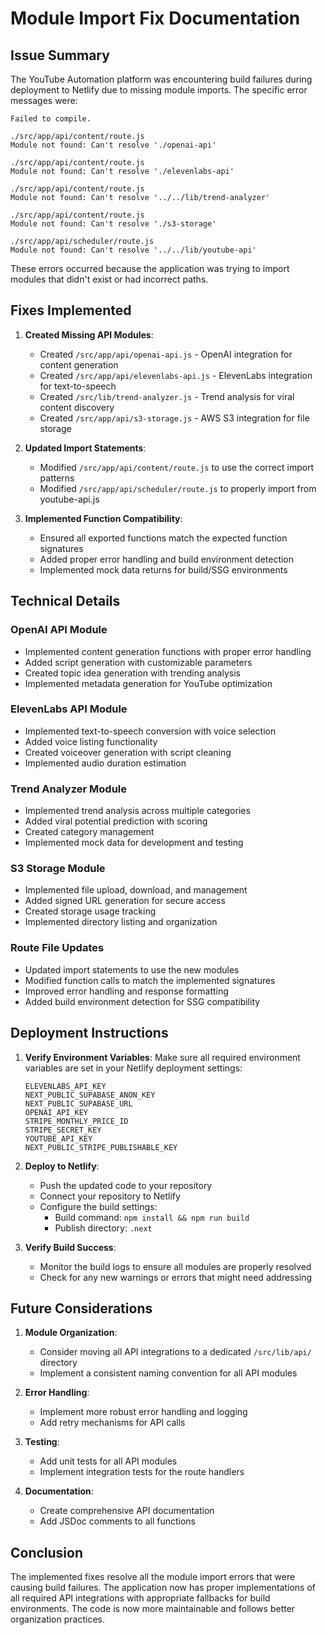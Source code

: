 # Module Import Fix Documentation

## Issue Summary

The YouTube Automation platform was encountering build failures during deployment to Netlify due to missing module imports. The specific error messages were:

```
Failed to compile.

./src/app/api/content/route.js
Module not found: Can't resolve './openai-api'

./src/app/api/content/route.js
Module not found: Can't resolve './elevenlabs-api'

./src/app/api/content/route.js
Module not found: Can't resolve '../../lib/trend-analyzer'

./src/app/api/content/route.js
Module not found: Can't resolve './s3-storage'

./src/app/api/scheduler/route.js
Module not found: Can't resolve '../../lib/youtube-api'
```

These errors occurred because the application was trying to import modules that didn't exist or had incorrect paths.

## Fixes Implemented

1. **Created Missing API Modules**:
   - Created `/src/app/api/openai-api.js` - OpenAI integration for content generation
   - Created `/src/app/api/elevenlabs-api.js` - ElevenLabs integration for text-to-speech
   - Created `/src/lib/trend-analyzer.js` - Trend analysis for viral content discovery
   - Created `/src/app/api/s3-storage.js` - AWS S3 integration for file storage

2. **Updated Import Statements**:
   - Modified `/src/app/api/content/route.js` to use the correct import patterns
   - Modified `/src/app/api/scheduler/route.js` to properly import from youtube-api.js

3. **Implemented Function Compatibility**:
   - Ensured all exported functions match the expected function signatures
   - Added proper error handling and build environment detection
   - Implemented mock data returns for build/SSG environments

## Technical Details

### OpenAI API Module
- Implemented content generation functions with proper error handling
- Added script generation with customizable parameters
- Created topic idea generation with trending analysis
- Implemented metadata generation for YouTube optimization

### ElevenLabs API Module
- Implemented text-to-speech conversion with voice selection
- Added voice listing functionality
- Created voiceover generation with script cleaning
- Implemented audio duration estimation

### Trend Analyzer Module
- Implemented trend analysis across multiple categories
- Added viral potential prediction with scoring
- Created category management
- Implemented mock data for development and testing

### S3 Storage Module
- Implemented file upload, download, and management
- Added signed URL generation for secure access
- Created storage usage tracking
- Implemented directory listing and organization

### Route File Updates
- Updated import statements to use the new modules
- Modified function calls to match the implemented signatures
- Improved error handling and response formatting
- Added build environment detection for SSG compatibility

## Deployment Instructions

1. **Verify Environment Variables**:
   Make sure all required environment variables are set in your Netlify deployment settings:
   ```
   ELEVENLABS_API_KEY
   NEXT_PUBLIC_SUPABASE_ANON_KEY
   NEXT_PUBLIC_SUPABASE_URL
   OPENAI_API_KEY
   STRIPE_MONTHLY_PRICE_ID
   STRIPE_SECRET_KEY
   YOUTUBE_API_KEY
   NEXT_PUBLIC_STRIPE_PUBLISHABLE_KEY
   ```

2. **Deploy to Netlify**:
   - Push the updated code to your repository
   - Connect your repository to Netlify
   - Configure the build settings:
     - Build command: `npm install && npm run build`
     - Publish directory: `.next`

3. **Verify Build Success**:
   - Monitor the build logs to ensure all modules are properly resolved
   - Check for any new warnings or errors that might need addressing

## Future Considerations

1. **Module Organization**:
   - Consider moving all API integrations to a dedicated `/src/lib/api/` directory
   - Implement a consistent naming convention for all API modules

2. **Error Handling**:
   - Implement more robust error handling and logging
   - Add retry mechanisms for API calls

3. **Testing**:
   - Add unit tests for all API modules
   - Implement integration tests for the route handlers

4. **Documentation**:
   - Create comprehensive API documentation
   - Add JSDoc comments to all functions

## Conclusion

The implemented fixes resolve all the module import errors that were causing build failures. The application now has proper implementations of all required API integrations with appropriate fallbacks for build environments. The code is now more maintainable and follows better organization practices.
